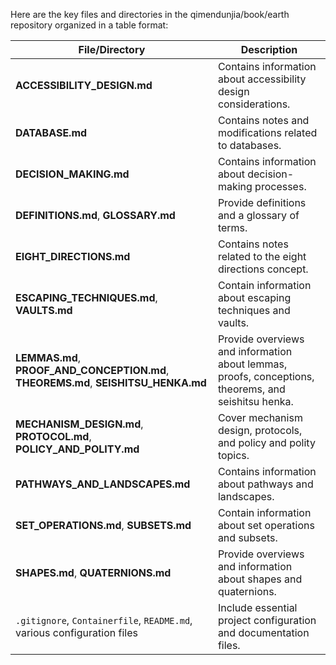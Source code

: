 Here are the key files and directories in the qimendunjia/book/earth repository organized in a table format:

| File/Directory | Description |
|----------------|-------------|
| **ACCESSIBILITY_DESIGN.md** | Contains information about accessibility design considerations. |
| **DATABASE.md** | Contains notes and modifications related to databases. |
| **DECISION_MAKING.md** | Contains information about decision-making processes. |
| **DEFINITIONS.md**, **GLOSSARY.md** | Provide definitions and a glossary of terms. |
| **EIGHT_DIRECTIONS.md** | Contains notes related to the eight directions concept. |
| **ESCAPING_TECHNIQUES.md**, **VAULTS.md** | Contain information about escaping techniques and vaults. |
| **LEMMAS.md**, **PROOF_AND_CONCEPTION.md**, **THEOREMS.md**, **SEISHITSU_HENKA.md** | Provide overviews and information about lemmas, proofs, conceptions, theorems, and seishitsu henka. |
| **MECHANISM_DESIGN.md**, **PROTOCOL.md**, **POLICY_AND_POLITY.md** | Cover mechanism design, protocols, and policy and polity topics. |
| **PATHWAYS_AND_LANDSCAPES.md** | Contains information about pathways and landscapes. |
| **SET_OPERATIONS.md**, **SUBSETS.md** | Contain information about set operations and subsets. |
| **SHAPES.md**, **QUATERNIONS.md** | Provide overviews and information about shapes and quaternions. |
| `.gitignore`, `Containerfile`, `README.md`, various configuration files | Include essential project configuration and documentation files. |


